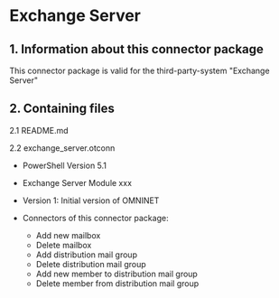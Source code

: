 # Exchange Server

## 1. Information about this connector package

This connector package is valid for the third-party-system "Exchange Server"


## 2. Containing files

2.1 README.md

2.2 exchange_server.otconn

- PowerShell Version 5.1
- Exchange Server Module xxx
- Version 1: Initial version of OMNINET

- Connectors of this connector package:
  -  Add new mailbox
  - Delete mailbox
  - Add distribution mail group
  - Delete distribution mail group
  - Add new member to distribution mail group
  - Delete member from distribution mail group



